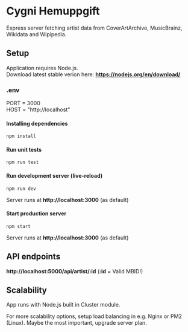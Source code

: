 # Cygni Hemuppgift

Express server fetching artist data from CoverArtArchive, MusicBrainz, Wikidata and Wipipedia.

## Setup

Application requires Node.js.  
Download latest stable verion here: **https://nodejs.org/en/download/**

### .env

PORT = 3000  
HOST = "http://localhost"

#### Installing dependencies

`npm install`

#### Run unit tests

`npm run test`

#### Run development server (live-reload)

`npm run dev`

Server runs at **http://localhost:3000** (as default)

#### Start production server

`npm start`

Server runs at **http://localhost:3000** (as default)

## API endpoints

**http://localhost:5000/api/artist/:id** (**:id** = Valid MBID!)

## Scalability

App runs with Node.js built in Cluster module. 

For more scalability options, setup load balancing in e.g. Nginx or PM2 (Linux). Maybe the most important, upgrade server plan.
